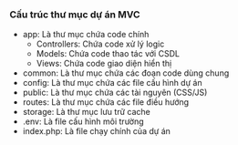 ### Cấu trúc thư mục dự án MVC
- app: Là thư mục chứa code chính
    + Controllers: Chứa code xử lý logic
    + Models: Chứa code thao tác với CSDL
    + Views: Chứa code giao diện hiển thị
- common: Là thư mục chứa các đoạn code dùng chung
- config: Là thư mục chứa các file cấu hình dự án
- public: Là thư mục chứa các tài nguyên (CSS/JS)
- routes: Là thư mục chứa các file điều hướng
- storage: Là thư mục lưu trữ cache
- .env: Là file cấu hình môi trường
- index.php: Là file chạy chính của dự án